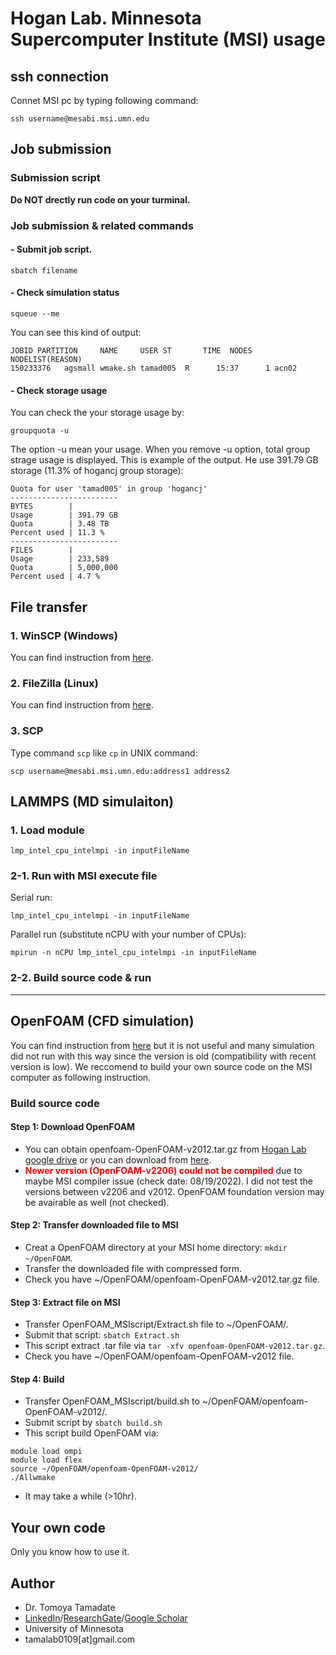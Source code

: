 # Hogan Lab. Minnesota Supercomputer Institute (MSI) usage
## ssh connection
Connet MSI pc by typing following command:
```
ssh username@mesabi.msi.umn.edu
```
## Job submission
### Submission script
**Do NOT drectly run code on your turminal.**
### Job submission & related commands
#### - Submit job script.  
```
sbatch filename
```
#### - Check simulation status
```
squeue --me
```
You can see this kind of output:
```
JOBID PARTITION     NAME     USER ST       TIME  NODES NODELIST(REASON)
150233376   agsmall wmake.sh tamad005  R      15:37      1 acn02
```
#### - Check storage usage
You can check the your storage usage by:
```
groupquota -u
```
The option -u mean your usage.  When you remove -u option, total group strage usage is displayed.  This is example of the output.  He use 391.79 GB storage (11.3% of hogancj group storage):
```
Quota for user 'tamad005' in group 'hogancj'
------------------------
BYTES        |          
Usage        | 391.79 GB
Quota        | 3.48 TB  
Percent used | 11.3 %   
------------------------
FILES        |          
Usage        | 233,589  
Quota        | 5,000,000
Percent used | 4.7 %    
```

## File transfer
### 1. WinSCP (Windows)
You can find instruction from [here](https://www.msi.umn.edu/support/faq/how-do-i-use-winscp-transfer-data).
### 2. FileZilla (Linux)
You can find instruction from [here](https://www.msi.umn.edu/support/faq/how-do-i-use-filezilla-transfer-data).
### 3. SCP
Type command `scp` like `cp` in UNIX command:<br>
```
scp username@mesabi.msi.umn.edu:address1 address2
```
## LAMMPS (MD simulaiton)
### 1. Load module
```
lmp_intel_cpu_intelmpi -in inputFileName
```
### 2-1. Run with MSI execute file
Serial run:
```
lmp_intel_cpu_intelmpi -in inputFileName
```
Parallel run (substitute nCPU with your number of CPUs):
```
mpirun -n nCPU lmp_intel_cpu_intelmpi -in inputFileName
```
### 2-2. Build source code & run
---
## OpenFOAM (CFD simulation)
You can find instruction from [here](https://www.msi.umn.edu/sw/openfoam) but it is not useful and many simulation did not run with this way since the version is old (compatibility with recent version is low). We reccomend to build your own source code on the MSI computer as following instruction.
### Build source code
#### Step 1: Download OpenFOAM
* You can obtain openfoam-OpenFOAM-v2012.tar.gz from [Hogan Lab google drive](https://drive.google.com/drive/folders/1aNexaUZE-kseBgT_6dSQ2XPvSLhlY9ph?usp=sharing) or you can download from [here](https://develop.openfoam.com/Development/openfoam/-/tree/OpenFOAM-v2012).
* <span style="color:red">**Newer version (OpenFOAM-v2206) could not be compiled**</span> due to maybe MSI compiler issue (check date: 08/19/2022).  I did not test the versions between v2206 and v2012.  OpenFOAM foundation version may be avairable as well (not checked).
#### Step 2: Transfer downloaded file to MSI
* Creat a OpenFOAM directory at your MSI home directory: `mkdir ~/OpenFOAM`.
* Transfer the downloaded file with compressed form.
* Check you have ~/OpenFOAM/openfoam-OpenFOAM-v2012.tar.gz file.
#### Step 3: Extract file on MSI
* Transfer OpenFOAM_MSIscript/Extract.sh file to ~/OpenFOAM/.
* Submit that script: `sbatch Extract.sh`
* This script extract .tar file via `tar -xfv openfoam-OpenFOAM-v2012.tar.gz`.
* Check you have ~/OpenFOAM/openfoam-OpenFOAM-v2012 file.
#### Step 4: Build
* Transfer OpenFOAM_MSIscript/build.sh to ~/OpenFOAM/openfoam-OpenFOAM-v2012/.
* Submit script by `sbatch build.sh`
* This script build OpenFOAM via:
```
module load ompi
module load flex
source ~/OpenFOAM/openfoam-OpenFOAM-v2012/
./Allwmake
```
* It may take a while (>10hr).
## Your own code
Only you know how to use it.
## Author
* Dr. Tomoya Tamadate
* [LinkedIn](https://www.linkedin.com/in/tomoya-tamadate-953673142/)/[ResearchGate](https://www.researchgate.net/profile/Tomoya-Tamadate)/[Google Scholar](https://scholar.google.com/citations?user=XXSOgXwAAAAJ&hl=ja)
* University of Minnesota
* tamalab0109[at]gmail.com
